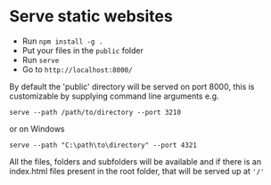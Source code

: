 # Serve static websites

- Run `npm install -g .`
- Put your files in the `public` folder
- Run `serve`
- Go to `http://localhost:8000/`

By default the 'public' directory will be served on port 8000, this is customizable by supplying command line arguments e.g.
```
serve --path /path/to/directory --port 3210
```

or on Windows
```
serve --path "C:\path\to\directory" --port 4321
```

All the files, folders and subfolders will be available and if there is an index.html files present in the root folder, that will be served up at `'/'`
 